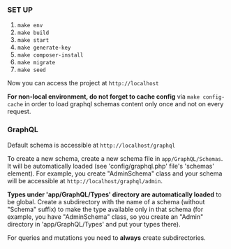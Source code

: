 ### SET UP

1. `make env`
2. `make build`
3. `make start`
4. `make generate-key`
5. `make composer-install`
6. `make migrate`
7. `make seed`

Now you can access the project at `http://localhost`

**For non-local environment, do not forget to cache config** via `make config-cache` in order to load graphql schemas
content only once and not on every request.

### GraphQL

Default schema is accessible at `http://localhost/graphql`

To create a new schema, create a new schema file in `app/GraphQL/Schemas`. It will be automatically loaded
(see 'config/graphql.php' file's 'schemas' element). For example, you create "AdminSchema" class and your schema will
be accessible at `http://localhost/graphql/admin`.

**Types under 'app/GraphQL/Types' directory are automatically loaded** to be global. Create a subdirectory with the name of
a schema (without "Schema" suffix) to make the type available only in that schema (for example, you have "AdminSchema"
class, so you create an "Admin" directory in 'app/GraphQL/Types' and put your types there).

For queries and mutations you need to **always** create subdirectories.
